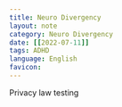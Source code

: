 ```yaml
---
title: Neuro Divergency
layout: note
category: Neuro Divergency
date: [[2022-07-11]]
tags: ADHD
language: English
favicon: 
---
```


Privacy law testing